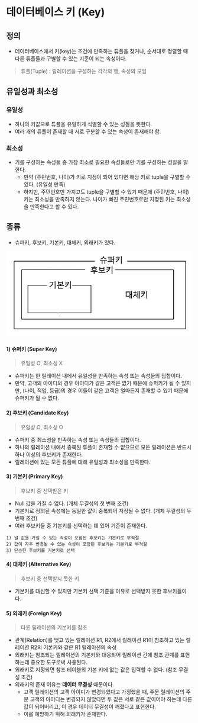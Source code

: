 # 데이터베이스 키 (Key)
## 정의
- 데이터베이스에서 키(key)는 조건에 만족하는 튜플을 찾거나, 순서대로 정렬할 때 다른 튜플들과 구별할 수 있는 기준이 되는 속성이다.
> 튜플(Tuple) : 릴레이션을 구성하는 각각의 행, 속성의 모임

## 유일성과 최소성
### 유일성
- 하나의 키값으로 튜플을 유일하게 식별할 수 있는 성질을 뜻한다.
- 여러 개의 튜플이 존재할 때 서로 구분할 수 있는 속성이 존재해야 함.
### 최소성
- 키를 구성하는 속성들 중 가장 최소로 필요한 속성들로만 키를 구성하는 성질을 말한다.
  - 만약 (주민번호, 나이)가 키로 지정이 되어 있다면 해당 키로 tuple을 구별할 수 있다. (유일성 만족)
  - 하지만, 주민번호만 가지고도 tuple을 구별할 수 있기 때문에 (주민번호, 나이) 키는 최소성을 만족하지 않는다. 나이가 빠진 주민번호로만 지정된 키는 최소성을 만족한다고 할 수 있다.

## 종류
- 슈퍼키, 후보키, 기본키, 대체키, 외래키가 있다.
<p align="center"><img src="../images/db_key.png" width="500"></p>

#### 1) 슈퍼키 (Super Key)
> 유일성 O, 최소성 X
- 슈퍼키는 한 릴레이션 내에서 유일성을 만족하는 속성 또는 속성들의 집합이다.
- 만약, 고객의 아이디의 경우 아이디가 같은 고객은 없기 때문에 슈퍼키가 될 수 있지만, (나이, 직업, 등급)의 경우 이들이 같은 고객은 얼마든지 존재할 수 있기 때문에 슈퍼키가 될 수 없다.

#### 2) 후보키 (Candidate Key)
> 유일성 O, 최소성 O
- 슈퍼키 중 최소성을 만족하는 속성 또는 속성들의 집합이다.
- 하나의 릴레이션 내에서 중복된 튜플이 존재할 수 없으므로 모든 릴레이션은 반드시 하나 이상의 후보키가 존재한다.
- 릴레이션에 있는 모든 튜플에 대해 유일성과 최소성을 만족한다.

#### 3) 기본키 (Primary Key)
> 후보키 중 선택받은 키
- Null 값을 가질 수 없다. (개체 무결성의 첫 번째 조건)
- 기본키로 정의된 속성에는 동일한 값이 중복되어 저장될 수 없다. (개체 무결성의 두 번째 조건)
- 여러 후보키들 중 기본키를 선택하는 데 있어 기준이 존재한다.
```
1) 널 값을 가질 수 있는 속성이 포함된 후보키는 기본키로 부적절
2) 값이 자주 변경될 수 있는 속성이 포함된 후보키는 기본키로 부적절
3) 단순한 후보키를 기본키로 선택
```

#### 4) 대체키 (Alternative Key)
> 후보키 중 선택받지 못한 키

- 기본키를 대신할 수 있지만 기본키 선택 기준을 이유로 선택받지 못한 후보키들이다.

#### 5) 외래키 (Foreign Key)
> 다른 릴레이션의 기본키를 참조

- 관계(Relation)를 맺고 있는 릴레이션 R1, R2에서 릴레이션 R1이 참조하고 있는 릴레이션 R2의 기본키와 같은 R1 릴레이션의 속성
- 외래키는 참조되는 릴레이션의 기본키와 대응되어 릴레이션 간에 참조 관계를 표현하는데 중요한 도구로써 사용된다.
- 외래키로 지정되면 참조 테이블의 기본 키에 없는 값은 입력할 수 없다. (참조 무결성 조건)
- 외래키의 존재 이유는 __데이터 무결성__ 때문이다.
  - 고객 릴레이션의 고객 아이디가 변경되었다고 가정했을 때, 주문 릴레이션의 주문 고객의 아이디는 변경되지 않았다면 두 값은 서로 같은 값이어야 하는데 다른 값이 되어버리고, 이 경우 데이터 무결성이 깨졌다고 표현한다.
  - 이를 예방하기 위해 외래키가 존재한다.

